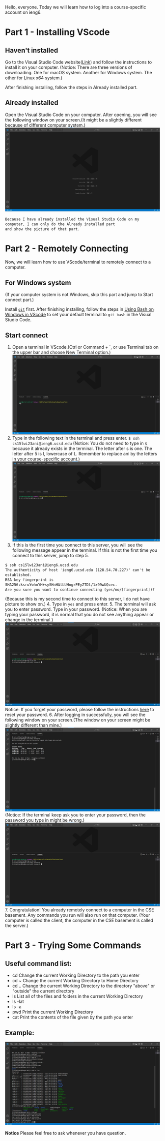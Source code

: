 Hello, everyone. Today we will learn how to log into a course-specific account on ieng6.

# Part 1 - Installing VScode
## Haven't installed
Go to the Visual Studio Code website([Link](https://code.visualstudio.com/)) and follow the 
instructions to install it on your computer. (Notice: There are three versions of downloading. 
One for macOS system. Another for Windows system. The other for Linux x64 system.)

After finishing installing, follow the steps in Already installed part.

## Already installed
Open the Visual Studio Code on your computer. After opening, you will see the following 
window on your screen.(It might be a slightly different because of different computer system.)
![Image](openVScode.jpg)

```
Because I have already installed the Visual Studio Code on my computer, I can only do the Already installed part 
and show the picture of that part.
```

# Part 2 - Remotely Connecting
Now, we will learn how to use VScode/terminal to remotely connect to a computer.

## For Windows system
(If your computer system is not Windows, skip this part and jump to Start connect part.)

Install [`git`](https://gitforwindows.org/) first. After finishing installing, follow the steps in 
[Using Bash on Windows in VScode](https://stackoverflow.com/questions/42606837/how-do-i-use-bash-on-windows-from-the-visual-studio-code-integrated-terminal/50527994#50527994) 
to set your default terminal to `git bash` in the Visual Studio Code.

## Start connect
1. Open a terminal in VScode.(Ctrl or Command + `, or use Terminal tab on the upper bar and choose New Terminal option.)
![Image](OpenTerminal.jpg)
2. Type in the following text in the terminal and press enter.
`$ ssh cs15lwi23ani@ieng6.ucsd.edu`
(Notice: You do not need to type in `$` because it already exists in the terminal. The letter after s is one. The letter after 5 is l, lowercase of L. Remember to replace ani by the letters in your course-specific account.)
![Image](Server.jpg)
3. If this is the first time you connect to this server, you will see the following message appear in the terminal. 
If this is not the first time you connect to this server, jump to step 5.
```
$ ssh cs15lwi23ani@ieng6.ucsd.edu
The authenticity of host 'ieng6.ucsd.edu (128.54.70.227)' can't be established.
RSA key fingerprint is SHA256:ksruYwhnYH+sySHnHAtLUHngrPEyZTDl/1x99wUQcec.
Are you sure you want to continue connecting (yes/no/[fingerprint])? 
```
(Because this is my second time to connect to this server, I do not have picture to show on.)
4. Type in `yes` and press enter.
5. The terminal will ask you to enter password. Type in your password.
(Notice: When you are typing your password, it is normal that you do not see anything appear or change in the terminal.)
![Image](Password.jpg)
Notice: If you forget your password, please follow the instructions 
[here](https://docs.google.com/document/d/1hs7CyQeh-MdUfM9uv99i8tqfneos6Y8bDU0uhn1wqho/edit) to reset your password.
6. After logging in successfully, you will see the following window on your screen.(The window on your screen might be slightly different than mine.)
![Image](SuccessLogin.jpg)
(Notice: If the terminal keep ask you to enter your password, then the password you type in might be wrong.)
![Image](WrongPassword.jpg)
7. Congratulation! You already remotely connect to a computer in the CSE basement. Any commands you run will also run on that computer.
(Your computer is called the client, the computer in the CSE basement is called the server.)

# Part 3 - Trying Some Commands
## Useful command list:
* cd <path>
Change the current Working Directory to the path you enter
* cd ~
Change the current Working Directory to Home Directory
* cd ..
Change the current Working Directory to the directory "above" or "outside" the current directory
* ls
List all of the files and folders in the current Working Directory
* ls -lat
* ls -a
* pwd
Print the current Working Directory
* cat <path>
Print the contents of the file given by the path you enter

## Example:
![Image](Try.jpg)

**Notice** Please feel free to ask whenever you have question.

